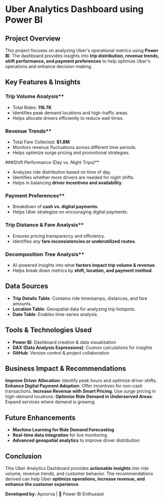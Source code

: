 # Uber Analytics Dashboard using Power BI

## Project Overview
This project focuses on analyzing Uber's operational metrics using **Power BI**. The dashboard provides insights into **trip distribution, revenue trends, shift performance, and payment preferences** to help optimize Uber's operations and enhance decision-making.

## Key Features & Insights
### Trip Volume Analysis**
- Total Rides: **116.7K**
- Identifies peak demand locations and high-traffic areas.
- Helps allocate drivers efficiently to reduce wait times.

### Revenue Trends**
- Total Fare Collected: **$1.8M**
- Monitors revenue fluctuations across different time periods.
- Helps optimize surge pricing and promotional strategies.

###Shift Performance (Day vs. Night Trips)**
- Analyzes ride distribution based on time of day.
- Identifies whether more drivers are needed for night shifts.
- Helps in balancing **driver incentives and availability**.

### Payment Preferences**
- Breakdown of **cash vs. digital payments**.
- Helps Uber strategize on encouraging digital payments.

### Trip Distance & Fare Analysis**
- Ensures pricing transparency and efficiency.
- Identifies any **fare inconsistencies or underutilized routes**.

### Decomposition Tree Analysis**
- AI-powered insights into what **factors impact trip volume & revenue**.
- Helps break down metrics by **shift, location, and payment method**.

## Data Sources
- **Trip Details Table**: Contains ride timestamps, distances, and fare amounts.
- **Location Table**: Geospatial data for analyzing trip hotspots.
- **Date Table**: Enables time-series analysis.

##  Tools & Technologies Used
- **Power BI**: Dashboard creation & data visualization
- **DAX (Data Analysis Expressions)**: Custom calculations for insights
- **GitHub**: Version control & project collaboration

## Business Impact & Recommendations
**Improve Driver Allocation**: Identify peak hours and optimize driver shifts.
**Enhance Digital Payment Adoption**: Offer incentives for non-cash transactions.
**Increase Revenue with Smart Pricing**: Use surge pricing in high-demand locations.
**Optimize Ride Demand in Underserved Areas**: Expand services where demand is growing.

## Future Enhancements
- **Machine Learning for Ride Demand Forecasting**
- **Real-time data integration** for live monitoring
- **Advanced geospatial analytics** to improve driver distribution

## Conclusion
This Uber Analytics Dashboard provides **actionable insights** into ride volume, revenue trends, and customer behavior. The recommendations derived can help Uber **optimize operations, increase revenue, and enhance the customer experience**.

 **Developed by:** Apoorva | 🚀 Power BI Enthusiast


